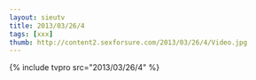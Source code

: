 ```yaml
--- 
layout: sieutv
title: 2013/03/26/4
tags: [xxx]
thumb: http://content2.sexforsure.com/2013/03/26/4/Video.jpg
---
```

{% include tvpro src="2013/03/26/4" %} 
